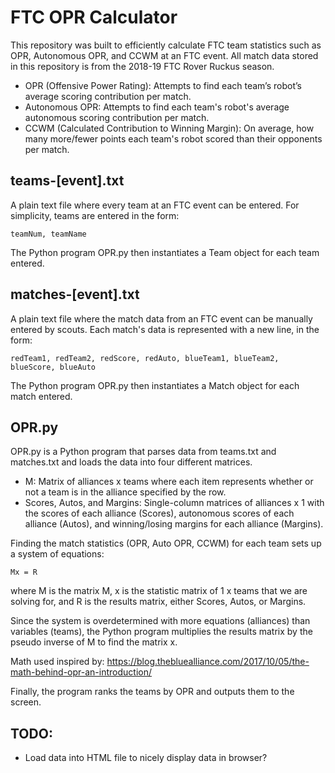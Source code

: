 # FTC OPR Calculator
This repository was built to efficiently calculate FTC team statistics such as OPR, Autonomous OPR, and CCWM at an FTC event. All match data stored in this repository is from the 2018-19 FTC Rover Ruckus season.

 * OPR (Offensive Power Rating): Attempts to find each team’s robot’s average scoring contribution per match.
 * Autonomous OPR: Attempts to find each team's robot's average autonomous scoring contribution per match.
 * CCWM (Calculated Contribution to Winning Margin): On average, how many more/fewer points each team's robot scored than their opponents per match.

## teams-[event].txt
A plain text file where every team at an FTC event can be entered. For simplicity, teams are entered in the form:
  
    teamNum, teamName

The Python program OPR.py then instantiates a Team object for each team entered.

## matches-[event].txt
A plain text file where the match data from an FTC event can be manually entered by scouts. Each match's data is 
represented with a new line, in the form:
  
    redTeam1, redTeam2, redScore, redAuto, blueTeam1, blueTeam2, blueScore, blueAuto

The Python program OPR.py then instantiates a Match object for each match entered.

## OPR.py
OPR.py is a Python program that parses data from teams.txt and matches.txt and loads the data into four different matrices. 

 * M: Matrix of alliances x teams where each item represents whether or not a team is in the alliance specified by the row.
 * Scores, Autos, and Margins: Single-column matrices of alliances x 1 with the scores of each alliance (Scores), autonomous scores of each alliance (Autos), and winning/losing margins for each alliance (Margins).
 
Finding the match statistics (OPR, Auto OPR, CCWM) for each team sets up a system of equations:

    Mx = R

where M is the matrix M, x is the statistic matrix of 1 x teams that we are solving for, and R is the results matrix, either Scores, Autos, or Margins.

Since the system is overdetermined with more equations (alliances) than variables (teams), the Python program multiplies the results matrix by the pseudo inverse of M to find the matrix x.

Math used inspired by: https://blog.thebluealliance.com/2017/10/05/the-math-behind-opr-an-introduction/

Finally, the program ranks the teams by OPR and outputs them to the screen.

## TODO: 
 * Load data into HTML file to nicely display data in browser?

